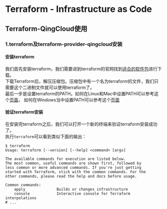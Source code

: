 # Terraform - Infrastructure as Code

## Terraform-QingCloud使用

### 1.terraform及terraform-provider-qingcloud安装
#### 安装terraform
我们首先安装terraform，我们需要进到terraform的官网找到[适合的软件包](https://www.terraform.io/downloads.html)进行下载。  
下载Terraform后，解压压缩包。压缩包中有一个名为terraform的文件，我们只需要这个二进制文件就可以使用terraform了。  
最后一步是设置terraform的PATH。如何在Linux和Mac中设置PATH可以参考这个[页面](https://stackoverflow.com/questions/14637979/how-to-permanently-set-path-on-linux-unix)，
如何在Windows当中设置PATH可以参考这个[页面](https://stackoverflow.com/questions/1618280/where-can-i-set-path-to-make-exe-on-windows)
#### 验证terraform安装
在安装完terraform之后，我们可以打开一个新的终端来验证terraform安装成功了。  
执行`terraform`可以看到类似下面的输出：
```text
$ terraform
Usage: terraform [--version] [--help] <command> [args]

The available commands for execution are listed below.
The most common, useful commands are shown first, followed by
less common or more advanced commands. If you're just getting
started with Terraform, stick with the common commands. For the
other commands, please read the help and docs before usage.

Common commands:
    apply              Builds or changes infrastructure
    console            Interactive console for Terraform interpolations
# ...
```
